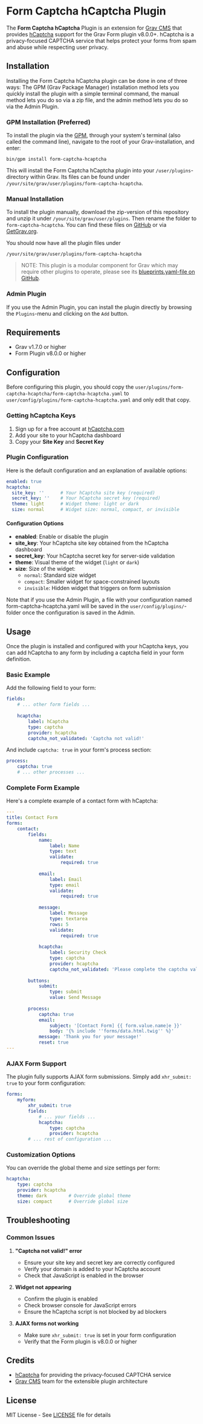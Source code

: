# Form Captcha hCaptcha Plugin

The **Form Captcha hCaptcha** Plugin is an extension for [Grav CMS](https://github.com/getgrav/grav) that provides [hCaptcha](https://www.hcaptcha.com/) support for the Grav Form plugin v8.0.0+. hCaptcha is a privacy-focused CAPTCHA service that helps protect your forms from spam and abuse while respecting user privacy.

## Installation

Installing the Form Captcha hCaptcha plugin can be done in one of three ways: The GPM (Grav Package Manager) installation method lets you quickly install the plugin with a simple terminal command, the manual method lets you do so via a zip file, and the admin method lets you do so via the Admin Plugin.

### GPM Installation (Preferred)

To install the plugin via the [GPM](https://learn.getgrav.org/cli-console/grav-cli-gpm), through your system's terminal (also called the command line), navigate to the root of your Grav-installation, and enter:

    bin/gpm install form-captcha-hcaptcha

This will install the Form Captcha hCaptcha plugin into your `/user/plugins`-directory within Grav. Its files can be found under `/your/site/grav/user/plugins/form-captcha-hcaptcha`.

### Manual Installation

To install the plugin manually, download the zip-version of this repository and unzip it under `/your/site/grav/user/plugins`. Then rename the folder to `form-captcha-hcaptcha`. You can find these files on [GitHub](https://github.com/trilbymedia/grav-plugin-form-captcha-hcaptcha) or via [GetGrav.org](https://getgrav.org/downloads/plugins).

You should now have all the plugin files under

    /your/site/grav/user/plugins/form-captcha-hcaptcha
	
> NOTE: This plugin is a modular component for Grav which may require other plugins to operate, please see its [blueprints.yaml-file on GitHub](https://github.com/trilbymedia/grav-plugin-form-captcha-hcaptcha/blob/main/blueprints.yaml).

### Admin Plugin

If you use the Admin Plugin, you can install the plugin directly by browsing the `Plugins`-menu and clicking on the `Add` button.

## Requirements

- Grav v1.7.0 or higher
- Form Plugin v8.0.0 or higher

## Configuration

Before configuring this plugin, you should copy the `user/plugins/form-captcha-hcaptcha/form-captcha-hcaptcha.yaml` to `user/config/plugins/form-captcha-hcaptcha.yaml` and only edit that copy.

### Getting hCaptcha Keys

1. Sign up for a free account at [hCaptcha.com](https://www.hcaptcha.com/)
2. Add your site to your hCaptcha dashboard
3. Copy your **Site Key** and **Secret Key**

### Plugin Configuration

Here is the default configuration and an explanation of available options:

```yaml
enabled: true
hcaptcha:
  site_key: ''      # Your hCaptcha site key (required)
  secret_key: ''    # Your hCaptcha secret key (required)
  theme: light      # Widget theme: light or dark
  size: normal      # Widget size: normal, compact, or invisible
```

#### Configuration Options

- **enabled**: Enable or disable the plugin
- **site_key**: Your hCaptcha site key obtained from the hCaptcha dashboard
- **secret_key**: Your hCaptcha secret key for server-side validation
- **theme**: Visual theme of the widget (`light` or `dark`)
- **size**: Size of the widget:
  - `normal`: Standard size widget
  - `compact`: Smaller widget for space-constrained layouts
  - `invisible`: Hidden widget that triggers on form submission

Note that if you use the Admin Plugin, a file with your configuration named form-captcha-hcaptcha.yaml will be saved in the `user/config/plugins/`-folder once the configuration is saved in the Admin.

## Usage

Once the plugin is installed and configured with your hCaptcha keys, you can add hCaptcha to any form by including a captcha field in your form definition.

### Basic Example

Add the following field to your form:

```yaml
fields:
    # ... other form fields ...
    
    hcaptcha:
        label: hCaptcha
        type: captcha
        provider: hcaptcha
        captcha_not_validated: 'Captcha not valid!'
```

And include `captcha: true` in your form's process section:

```yaml
process:
    captcha: true
    # ... other processes ...
```

### Complete Form Example

Here's a complete example of a contact form with hCaptcha:

```yaml
---
title: Contact Form
forms:
    contact:
        fields:
            name:
                label: Name
                type: text
                validate:
                    required: true
            
            email:
                label: Email
                type: email
                validate:
                    required: true
            
            message:
                label: Message
                type: textarea
                rows: 5
                validate:
                    required: true
            
            hcaptcha:
                label: Security Check
                type: captcha
                provider: hcaptcha
                captcha_not_validated: 'Please complete the captcha validation!'
        
        buttons:
            submit:
                type: submit
                value: Send Message
        
        process:
            captcha: true
            email:
                subject: '[Contact Form] {{ form.value.name|e }}'
                body: '{% include ''forms/data.html.twig'' %}'
            message: 'Thank you for your message!'
            reset: true
---
```

### AJAX Form Support

The plugin fully supports AJAX form submissions. Simply add `xhr_submit: true` to your form configuration:

```yaml
forms:
    myform:
        xhr_submit: true
        fields:
            # ... your fields ...
            hcaptcha:
                type: captcha
                provider: hcaptcha
        # ... rest of configuration ...
```

### Customization Options

You can override the global theme and size settings per form:

```yaml
hcaptcha:
    type: captcha
    provider: hcaptcha
    theme: dark        # Override global theme
    size: compact      # Override global size
```

## Troubleshooting

### Common Issues

1. **"Captcha not valid!" error**
   - Ensure your site key and secret key are correctly configured
   - Verify your domain is added to your hCaptcha account
   - Check that JavaScript is enabled in the browser

2. **Widget not appearing**
   - Confirm the plugin is enabled
   - Check browser console for JavaScript errors
   - Ensure the hCaptcha script is not blocked by ad blockers

3. **AJAX forms not working**
   - Make sure `xhr_submit: true` is set in your form configuration
   - Verify that the Form plugin is v8.0.0 or higher

## Credits

- [hCaptcha](https://www.hcaptcha.com/) for providing the privacy-focused CAPTCHA service
- [Grav CMS](https://getgrav.org/) team for the extensible plugin architecture

## License

MIT License - See [LICENSE](LICENSE) file for details

